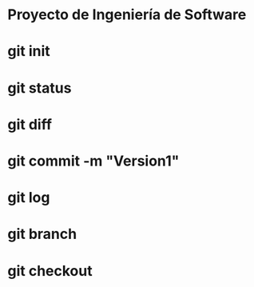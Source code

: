 # Proyecto de Ingeniería de Software
# git init
# git status
# git diff
# git commit -m "Version1"
# git log
# git branch
# git checkout 
